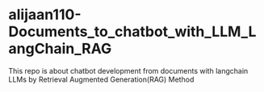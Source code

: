 # alijaan110-Documents_to_chatbot_with_LLM_LangChain_RAG
This repo is about chatbot development from documents with langchain LLMs by Retrieval Augmented Generation(RAG) Method  
